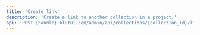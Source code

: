 ```yaml
---
title: 'Create link'
description: 'Create a link to another collection in a project.'
api: 'POST {handle}.blutui.com/admin/api/collections/{collection_id}/links'
---
```

